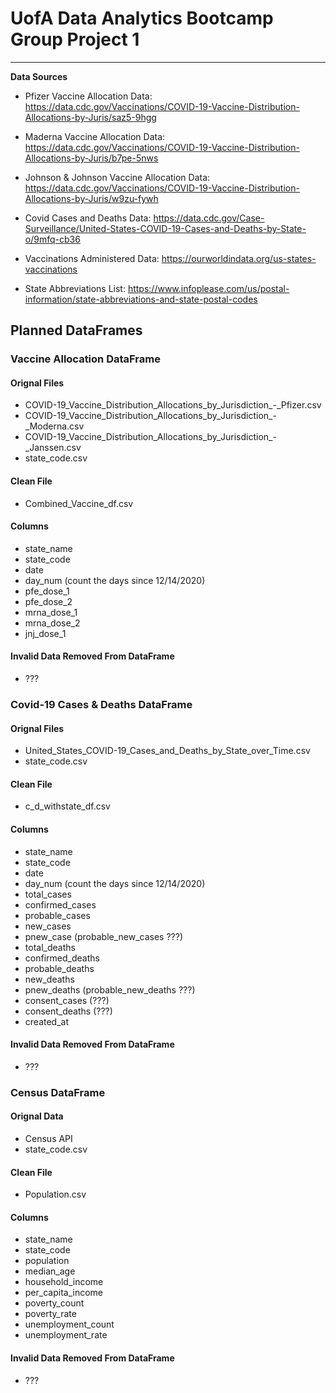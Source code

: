 # UofA Data Analytics Bootcamp Group Project 1

-----

**Data Sources**

* Pfizer Vaccine Allocation Data: https://data.cdc.gov/Vaccinations/COVID-19-Vaccine-Distribution-Allocations-by-Juris/saz5-9hgg

* Maderna Vaccine Allocation Data: https://data.cdc.gov/Vaccinations/COVID-19-Vaccine-Distribution-Allocations-by-Juris/b7pe-5nws

* Johnson & Johnson Vaccine Allocation Data: https://data.cdc.gov/Vaccinations/COVID-19-Vaccine-Distribution-Allocations-by-Juris/w9zu-fywh

* Covid Cases and Deaths Data: https://data.cdc.gov/Case-Surveillance/United-States-COVID-19-Cases-and-Deaths-by-State-o/9mfq-cb36

* Vaccinations Administered Data:
https://ourworldindata.org/us-states-vaccinations

* State Abbreviations List: https://www.infoplease.com/us/postal-information/state-abbreviations-and-state-postal-codes


## Planned DataFrames

### Vaccine Allocation DataFrame

#### Orignal Files
* COVID-19_Vaccine_Distribution_Allocations_by_Jurisdiction_-_Pfizer.csv
* COVID-19_Vaccine_Distribution_Allocations_by_Jurisdiction_-_Moderna.csv
* COVID-19_Vaccine_Distribution_Allocations_by_Jurisdiction_-_Janssen.csv
* state_code.csv

#### Clean File
* Combined_Vaccine_df.csv

#### Columns
* state_name
* state_code
* date
* day_num (count the days since 12/14/2020)
* pfe_dose_1
* pfe_dose_2
* mrna_dose_1
* mrna_dose_2
* jnj_dose_1

#### Invalid Data Removed From DataFrame
* ???



### Covid-19 Cases & Deaths DataFrame

#### Orignal Files
* United_States_COVID-19_Cases_and_Deaths_by_State_over_Time.csv
* state_code.csv

#### Clean File
* c_d_withstate_df.csv

#### Columns
* state_name
* state_code
* date
* day_num (count the days since 12/14/2020)
* total_cases
* confirmed_cases
* probable_cases
* new_cases
* pnew_case (probable_new_cases ???)
* total_deaths
* confirmed_deaths
* probable_deaths
* new_deaths
* pnew_deaths (probable_new_deaths ???)
* consent_cases (???)
* consent_deaths (???)
* created_at

#### Invalid Data Removed From DataFrame
* ???

### Census DataFrame

#### Orignal Data
* Census API
* state_code.csv

#### Clean File
* Population.csv

#### Columns
* state_name
* state_code
* population
* median_age
* household_income
* per_capita_income
* poverty_count
* poverty_rate
* unemployment_count
* unemployment_rate

#### Invalid Data Removed From DataFrame
* ???